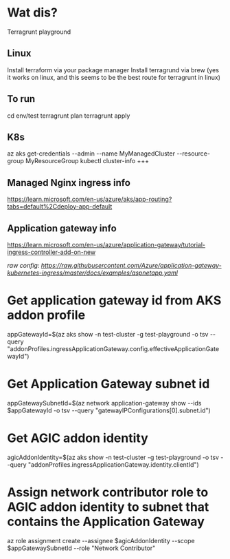 # Wat dis?
Terragrunt playground

## Linux 
Install terraform via your package manager
Install terragrund via brew (yes it works on linux, and this seems to be the best route for terragrunt in linux)

##  To run
cd env/test
terragrunt plan
terragrunt apply


## K8s
az aks get-credentials --admin --name MyManagedCluster --resource-group MyResourceGroup
kubectl cluster-info +++


## Managed Nginx ingress info
https://learn.microsoft.com/en-us/azure/aks/app-routing?tabs=default%2Cdeploy-app-default

## Application gateway info
https://learn.microsoft.com/en-us/azure/application-gateway/tutorial-ingress-controller-add-on-new

*raw config: https://raw.githubusercontent.com/Azure/application-gateway-kubernetes-ingress/master/docs/examples/aspnetapp.yaml*


# Get application gateway id from AKS addon profile
appGatewayId=$(az aks show -n test-cluster -g test-playground -o tsv --query "addonProfiles.ingressApplicationGateway.config.effectiveApplicationGatewayId")

# Get Application Gateway subnet id
appGatewaySubnetId=$(az network application-gateway show --ids $appGatewayId -o tsv --query "gatewayIPConfigurations[0].subnet.id")

# Get AGIC addon identity
agicAddonIdentity=$(az aks show -n test-cluster -g test-playground -o tsv --query "addonProfiles.ingressApplicationGateway.identity.clientId")

# Assign network contributor role to AGIC addon identity to subnet that contains the Application Gateway
az role assignment create --assignee $agicAddonIdentity --scope $appGatewaySubnetId --role "Network Contributor"